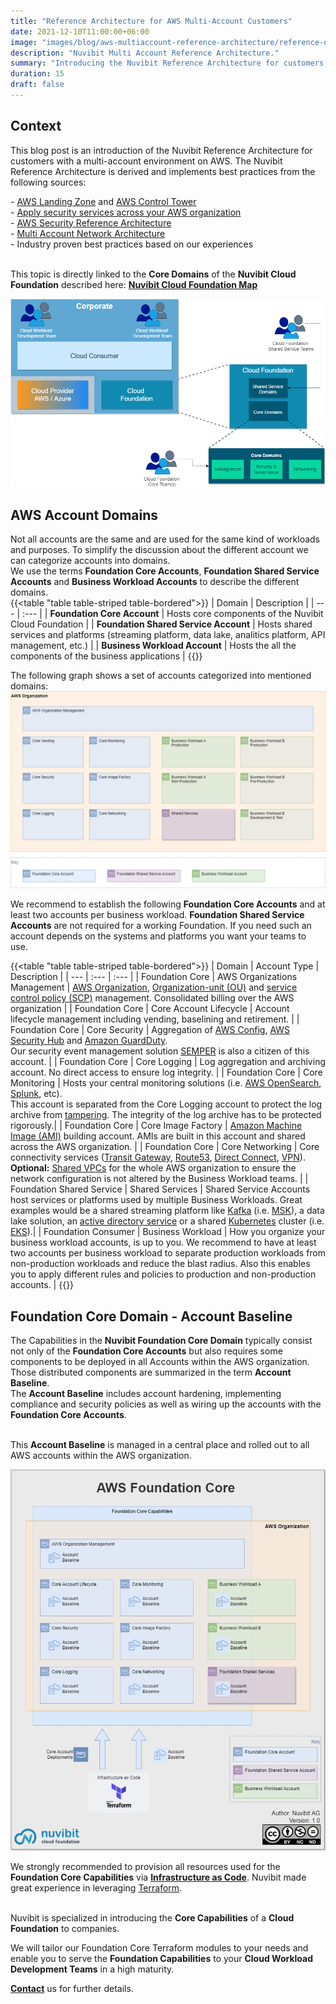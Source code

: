 ```yaml
---
title: "Reference Architecture for AWS Multi-Account Customers"
date: 2021-12-10T11:00:00+06:00
image: "images/blog/aws-multiaccount-reference-architecture/reference-org-architecture.png"
description: "Nuvibit Multi Account Reference Architecture."
summary: "Introducing the Nuvibit Reference Architecture for customers with a multi-account environment on AWS."
duration: 15
draft: false
---
```

## Context

This blog post is an introduction of the Nuvibit Reference Architecture for customers with a multi-account environment on AWS.
The Nuvibit Reference Architecture is derived and implements best practices from the following sources:

\- [AWS Landing Zone](https://aws.amazon.com/solutions/implementations/aws-landing-zone/ 'AWS Landing Zone') and [AWS Control Tower](https://aws.amazon.com/controltower/ 'AWS Control Tower')<br/>
\- [Apply security services across your AWS organization](https://docs.aws.amazon.com/prescriptive-guidance/latest/security-reference-architecture/security-services.html 'Apply security services across your AWS organization')<br/>
\- [AWS Security Reference Architecture](https://docs.aws.amazon.com/prescriptive-guidance/latest/security-reference-architecture/architecture.html 'AWS Security Reference Architecture')<br/>
\- [Multi Account Network Architecture](https://docs.aws.amazon.com/managedservices/latest/userguide/malz-net-arch.html 'Multi Account Network Architecture')<br/>
\- Industry proven best practices based on our experiences<br/><br/>

This topic is directly linked to the **Core Domains** of the **Nuvibit Cloud Foundation** described here: **[Nuvibit Cloud Foundation Map](/blog/cloud-foundation-map 'Blog post on the Nuvibit Cloud Foundation Map')** 

![img](images/blog/aws-multiaccount-reference-architecture/foundation-core-domains.png)

## AWS Account Domains
Not all accounts are the same and are used for the same kind of workloads and purposes. To simplify the discussion about the different account we can categorize accounts into domains. <br/>
We use the terms **Foundation Core Accounts**, **Foundation Shared Service Accounts** and **Business Workload Accounts** to describe the different domains.<br/>
{{<table "table table-striped table-bordered">}}
| Domain | Description |
| ---   | :---  |
| **Foundation Core Account** | Hosts core components of the Nuvibit Cloud Foundation |
| **Foundation Shared Service Account** | Hosts shared services and platforms (streaming platform, data lake, analitics platform, API management, etc.) |
| **Business Workload Account** | Hosts the all the components of the business applications |
{{</table>}}
<br/>

The following graph shows a set of accounts categorized into mentioned domains:
![img](images/blog/aws-multiaccount-reference-architecture/aws-foundation-account-types.png)

We recommend to establish the following **Foundation Core Accounts** and at least two accounts per business workload. **Foundation Shared Service Accounts** are not required for a working Foundation. If you need such an account depends on the systems and platforms you want your teams to use.<br/>

{{<table "table table-striped table-bordered">}}
| Domain | Account Type | Description |
| ---   | :---  | :---  |
| Foundation Core | AWS Organizations Management | [AWS Organization](https://aws.amazon.com/organizations/), [Organization-unit (OU)](https://docs.aws.amazon.com/organizations/latest/userguide/orgs_manage_ous.html) and [service control policy (SCP)](https://docs.aws.amazon.com/organizations/latest/userguide/orgs_manage_policies_scps.html) management. Consolidated billing over the AWS organization |
| Foundation Core | Core Account Lifecycle | Account lifecycle management including vending, baselining and retirement. |
| Foundation Core | Core Security | Aggregation of [AWS Config](https://aws.amazon.com/config/), [AWS Security Hub](https://aws.amazon.com/security-hub/) and [Amazon GuardDuty](https://aws.amazon.com/guardduty/). <br/> Our security event management solution [SEMPER](/products/semper) is also a citizen of this account. |
| Foundation Core | Core Logging | Log aggregation and archiving account. No direct access to ensure log integrity. |
| Foundation Core | Core Monitoring | Hosts your central monitoring solutions (i.e. [AWS OpenSearch](https://aws.amazon.com/opensearch-service/), [Splunk](https://www.splunk.com/), etc).<br/>This account is separated from the Core Logging account to protect the log archive from [tampering](https://capec.mitre.org/data/definitions/268.html). The integrity of the log archive has to be protected rigorously.|
| Foundation Core | Core Image Factory | [Amazon Machine Image (AMI)](https://docs.aws.amazon.com/AWSEC2/latest/UserGuide/AMIs.html) building account. AMIs are built in this account and shared across the AWS organization. |
| Foundation Core | Core Networking | Core connectivity services ([Transit Gateway](https://aws.amazon.com/transit-gateway/), [Route53](https://aws.amazon.com/route53/), [Direct Connect](https://aws.amazon.com/directconnect/), [VPN](https://aws.amazon.com/vpn/)).<br/> **Optional:** [Shared VPCs](https://docs.aws.amazon.com/vpc/latest/userguide/vpc-sharing.html#vpc-sharing-share-subnet) for the whole AWS organization to ensure the network configuration is not altered by the Business Workload teams. |
| Foundation Shared Service | Shared Services | Shared Service Accounts host services or platforms used by multiple Business Workloads. Great examples would be a shared streaming platform like [Kafka](https://kafka.apache.org/) (i.e. [MSK](https://aws.amazon.com/msk/)), a data lake solution, an [active directory service](https://aws.amazon.com/directoryservice/) or a shared [Kubernetes](https://kubernetes.io/de/docs/concepts/overview/what-is-kubernetes/) cluster (i.e. [EKS](https://aws.amazon.com/eks/)).|
| Foundation Consumer | Business Workload | How you organize your business workload accounts, is up to you. We recommend to have at least two accounts per business workload to separate production workloads from non-production workloads and reduce the blast radius. Also this enables you to apply different rules and policies to production and non-production accounts. |
{{</table>}}
<br/>

## Foundation Core Domain - Account Baseline
The Capabilities in the **Nuvibit Foundation Core Domain** typically consist not only of the **Foundation Core Accounts** but also requires some components to be deployed in all Accounts within the AWS organization.<br/>
Those distributed components are summarized in the term **Account Baseline**.<br/>
The **Account Baseline** includes account hardening, implementing compliance and security policies as well as wiring up the accounts with the **Foundation Core Accounts**.<br/><br/>

This **Account Baseline** is managed in a central place and rolled out to all AWS accounts within the AWS organization.

![img](images/blog/aws-multiaccount-reference-architecture/aws-foundation-core.png)

We strongly recommended to provision all resources used for the **Foundation Core Capabilities** via **[Infrastructure as Code](/faq/#iac 'What is Infrastructure as Code?')**. Nuvibit made great experience in leveraging [Terraform](https://www.terraform.io/intro/index.html 'Introduction to Terraform').<br/><br/>

Nuvibit is specialized in introducing the **Core Capabilities** of a **Cloud Foundation** to companies.

We will tailor our Foundation Core Terraform modules to your needs and enable you to serve the **Foundation Capabilities** to your **Cloud Workload Development Teams** in a high maturity.

**[Contact](/contact/ 'Contact us for more information!')** us for further details.

